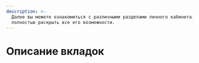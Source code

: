 ```yaml
---
description: >-
  Далее вы можете ознакомиться с различными разделами личного кабинета, чтобы
  полностью раскрыть все его возможности.
---
```


# Описание вкладок

